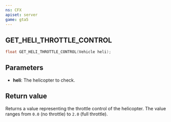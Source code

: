 ```yaml
---
ns: CFX
apiset: server
game: gta5
---
```

## GET_HELI_THROTTLE_CONTROL

```c
float GET_HELI_THROTTLE_CONTROL(Vehicle heli);
```

## Parameters
* **heli**: The helicopter to check.

## Return value
Returns a value representing the throttle control of the helicopter. The value ranges from `0.0` (no throttle) to `2.0` (full throttle).